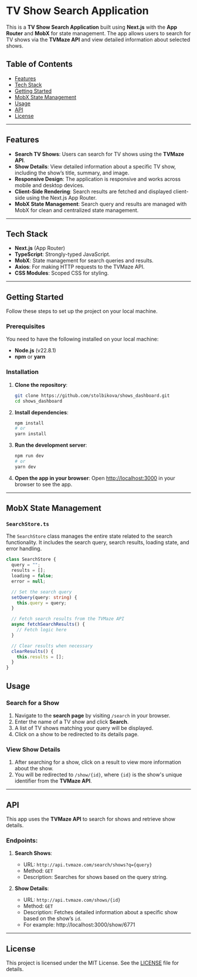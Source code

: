 # TV Show Search Application

This is a **TV Show Search Application** built using **Next.js** with the **App Router** and **MobX** for state management. The app allows users to search for TV shows via the **TVMaze API** and view detailed information about selected shows.

## Table of Contents

- [Features](#features)
- [Tech Stack](#tech-stack)
- [Getting Started](#getting-started)
- [MobX State Management](#mobx-state-management)
- [Usage](#usage)
- [API](#api)
- [License](#license)

---

## Features

- **Search TV Shows**: Users can search for TV shows using the **TVMaze API**.
- **Show Details**: View detailed information about a specific TV show, including the show’s title, summary, and image.
- **Responsive Design**: The application is responsive and works across mobile and desktop devices.
- **Client-Side Rendering**: Search results are fetched and displayed client-side using the Next.js App Router.
- **MobX State Management**: Search query and results are managed with MobX for clean and centralized state management.

---

## Tech Stack

- **Next.js** (App Router)
- **TypeScript**: Strongly-typed JavaScript.
- **MobX**: State management for search queries and results.
- **Axios**: For making HTTP requests to the TVMaze API.
- **CSS Modules**: Scoped CSS for styling.

---

## Getting Started

Follow these steps to set up the project on your local machine.

### Prerequisites

You need to have the following installed on your local machine:

- **Node.js** (v22.8.1)
- **npm** or **yarn**

### Installation

1. **Clone the repository**:

   ```bash
   git clone https://github.com/stolbikova/shows_dashboard.git
   cd shows_dashboard
   ```

2. **Install dependencies**:

   ```bash
   npm install
   # or
   yarn install
   ```

3. **Run the development server**:

   ```bash
   npm run dev
   # or
   yarn dev
   ```

4. **Open the app in your browser**:
   Open [http://localhost:3000](http://localhost:3000) in your browser to see the app.

---

## MobX State Management

### `SearchStore.ts`

The `SearchStore` class manages the entire state related to the search functionality. It includes the search query, search results, loading state, and error handling.

```ts
class SearchStore {
  query = "";
  results = [];
  loading = false;
  error = null;

  // Set the search query
  setQuery(query: string) {
    this.query = query;
  }

  // Fetch search results from the TVMaze API
  async fetchSearchResults() {
    // Fetch logic here
  }

  // Clear results when necessary
  clearResults() {
    this.results = [];
  }
}
```

## Usage

### Search for a Show

1. Navigate to the **search page** by visiting `/search` in your browser.
2. Enter the name of a TV show and click **Search**.
3. A list of TV shows matching your query will be displayed.
4. Click on a show to be redirected to its details page.

### View Show Details

1. After searching for a show, click on a result to view more information about the show.
2. You will be redirected to `/show/{id}`, where `{id}` is the show's unique identifier from the **TVMaze API**.

---

## API

This app uses the **TVMaze API** to search for shows and retrieve show details.

### Endpoints:

1. **Search Shows**:

   - URL: `http://api.tvmaze.com/search/shows?q={query}`
   - Method: `GET`
   - Description: Searches for shows based on the query string.

2. **Show Details**:
   - URL: `http://api.tvmaze.com/shows/{id}`
   - Method: `GET`
   - Description: Fetches detailed information about a specific show based on the show’s `id`.
   - For example: http://localhost:3000/show/6771

---

## License

This project is licensed under the MIT License. See the [LICENSE](LICENSE) file for details.

